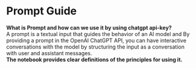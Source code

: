# <strong> Prompt Guide </strong>
 <strong> What is Prompt and how can we use it by using chatgpt api-key? </strong>
 <br>
 A prompt is a textual input that guides the behavior of an AI model and By providing a prompt in the OpenAI ChatGPT API, you can have interactive conversations  with the model by structuring the input as a conversation with user and assistant messages.<br>
 <strong> The notebook provides clear definitions of the principles for using it.
</strong><br>